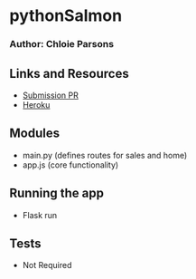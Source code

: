 # pythonSalmon

### Author: Chloie Parsons 

## Links and Resources
* [Submission PR](https://github.com/chloieparsons-401-advanced-javascript/pythonSalmon/blob/master/README.md)
* [Heroku](https://pythonsalmon-api-heroku.herokuapp.com/)


## Modules
* main.py (defines routes for sales and home)
* app.js (core functionality)


## Running the app
* Flask run 

## Tests
* Not Required

